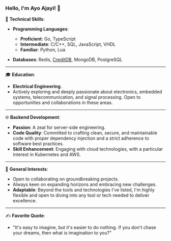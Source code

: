 ### Hello, I'm Ayo Ajayi! 👋

🔧 **Technical Skills**: 

- **Programming Languages**: 
  - **Proficient**: Go, TypeScript
  - **Intermediate**: C/C++, SQL, JavaScript, VHDL
  - **Familiar**: Python, Lua

- **Databases**: Redis, [CreditDB](https://github.com/creditdb), MongoDB, PostgreSQL

---

🎓 **Education**: 

- **Electrical Engineering**.
- Actively exploring and deeply passionate about electronics, embedded systems, telecommunication, and signal processing. Open to opportunities and collaborations in these areas.

---

🌐 **Backend Development**: 

- **Passion**: A zeal for server-side engineering.
- **Code Quality**: Committed to crafting clean, secure, and maintainable code with proper dependency injection and a strict adherence to software best practices.
- **Skill Enhancement**: Engaging with cloud technologies, with a particular interest in Kubernetes and AWS.

---

🚀 **General Interests**:

- Open to collaborating on groundbreaking projects.
- Always keen on expanding horizons and embracing new challenges.
- **Adaptable**: Beyond the tools and technologies I've listed, I'm highly flexible and open to diving into any tool or tech needed to deliver excellence.

---

✍️ **Favorite Quote**:

- "It's easy to imagine, but it's easier to do nothing. If you don't chase your dreams, then what is imagination to you?"
